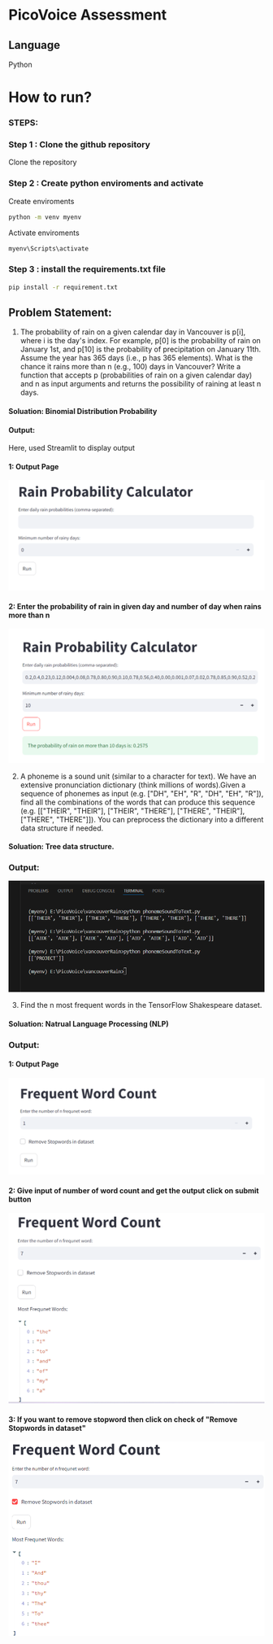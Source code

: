 # PicoVoice Assessment

## Language
Python

# How to run?
### STEPS:

### Step 1 : Clone the github repository

Clone the repository

### Step 2 : Create python enviroments and activate

Create enviroments
```bash
python -m venv myenv
```

Activate enviroments
```bash
myenv\Scripts\activate
```

### Step 3 : install the requirements.txt file
```bash
pip install -r requirement.txt
```

## Problem Statement:

1. The probability of rain on a given calendar day in Vancouver is p[i], where i is the day's index.
For example, p[0] is the probability of rain on January 1st, and p[10] is the probability of precipitation on January 11th.
Assume the year has 365 days (i.e., p has 365 elements). What is the chance it rains more than n (e.g., 100) days in Vancouver?
Write a function that accepts p (probabilities of rain on a given calendar day) and n as input arguments and returns the
possibility of raining at least n days.

#### Soluation: Binomial Distribution Probability

#### Output:
Here, used Streamlit to display output
#### 1: Output Page
![Getting Started](output/O1.png)       

#### 2: Enter the probability of rain in given day and number of day when rains more than n
![Getting Started](output/O2.png)



2. A phoneme is a sound unit (similar to a character for text). We have an extensive pronunciation dictionary (think millions of words).Given a sequence of phonemes as input (e.g. ["DH", "EH", "R", "DH", "EH", "R"]), find all the combinations of the words that
can produce this sequence (e.g. [["THEIR", "THEIR"], ["THEIR", "THERE"], ["THERE", "THEIR"], ["THERE", "THERE"]]). You can
preprocess the dictionary into a different data structure if needed.

#### Soluation: Tree data structure.

### Output:
![Getting Started](output/P1.png)       

3. Find the n most frequent words in the TensorFlow Shakespeare dataset.

#### Soluation: Natrual Language Processing (NLP)

### Output:

#### 1: Output Page
![Getting Started](output/P01.png)      


#### 2: Give input of number of word count and get the output click on submit button
![Getting Started](output/P02.png)    

#### 3: If you want to remove stopword then click on check of "Remove Stopwords in dataset"
![Getting Started](output/P03.png)

